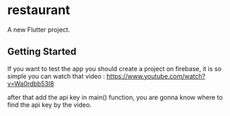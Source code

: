 # restaurant

A new Flutter project.

## Getting Started

If you want to test the app you should create a project on firebase, it is so simple 
you can watch that video : https://www.youtube.com/watch?v=Wa0rdbb53I8

after that add the api key in main() function, you are gonna know where to find the api key by the video.
